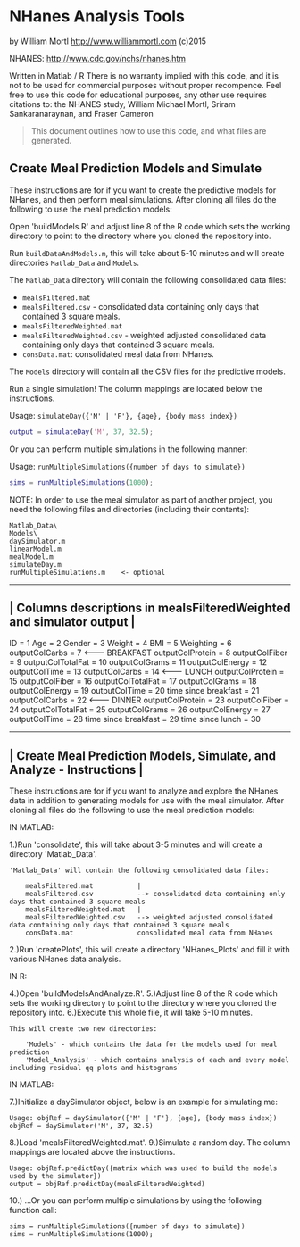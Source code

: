 # NHanes Analysis Tools

by William Mortl
http://www.williammortl.com
(c)2015

NHANES: http://www.cdc.gov/nchs/nhanes.htm

Written in Matlab / R
There is no warranty implied with this code, and it is not to be used for commercial purposes without proper recompence. Feel free to use this code for educational purposes, any other use requires citations to: the NHANES study, William Michael Mortl, Sriram Sankaranaraynan, and Fraser Cameron

 > This document outlines how to use this code, and what files are generated.

## Create Meal Prediction Models and Simulate

These instructions are for if you want to create the predictive models for NHanes, and then perform meal simulations. After cloning all files do the following to use the meal prediction models:

Open 'buildModels.R' and adjust line 8 of the R code which sets the working directory to point to the directory where you cloned the repository into.

Run `buildDataAndModels.m`, this will take about 5-10 minutes and will create directories `Matlab_Data` and `Models`.

The `Matlab_Data` directory will contain the following consolidated data files:

 - `mealsFiltered.mat`
 - `mealsFiltered.csv` - consolidated data containing only days that contained 3 square meals.
 - `mealsFilteredWeighted.mat`
 - `mealsFilteredWeighted.csv` - weighted adjusted consolidated data containing only days that contained 3 square meals.
 - `consData.mat`: consolidated meal data from NHanes.

The `Models` directory will contain all the CSV files for the predictive models.

Run a single simulation! The column mappings are located below the instructions.

Usage: `simulateDay({'M' | 'F'}, {age}, {body mass index})`

```matlab
output = simulateDay('M', 37, 32.5);
```

Or you can perform multiple simulations in the following manner:

Usage: `runMultipleSimulations({number of days to simulate})`

```matlab
sims = runMultipleSimulations(1000);
```

NOTE: In order to use the meal simulator as part of another project, you need the following files and directories (including their contents):

	Matlab_Data\
	Models\
	daySimulator.m
	linearModel.m
	mealModel.m
	simulateDay.m
	runMultipleSimulations.m	<- optional



----------------------------------------------------------------------
| Columns descriptions in mealsFilteredWeighted and simulator output |
----------------------------------------------------------------------

ID = 1
Age = 2
Gender = 3
Weight = 4
BMI = 5
Weighting = 6
outputColCarbs = 7    <--- BREAKFAST
outputColProtein = 8
outputColFiber = 9
outputColTotalFat = 10
outputColGrams = 11
outputColEnergy = 12
outputColTime = 13
outputColCarbs = 14   <--- LUNCH
outputColProtein = 15
outputColFiber = 16
outputColTotalFat = 17
outputColGrams = 18
outputColEnergy = 19
outputColTime = 20
time since breakfast = 21
outputColCarbs = 22   <--- DINNER
outputColProtein = 23
outputColFiber = 24
outputColTotalFat = 25
outputColGrams = 26
outputColEnergy = 27
outputColTime = 28
time since breakfast = 29
time since lunch = 30



-----------------------------------------------------------------------
| Create Meal Prediction Models, Simulate, and Analyze - Instructions |
-----------------------------------------------------------------------

These instructions are for if you want to analyze and explore the NHanes data in addition to generating models for use with the meal simulator. After cloning all files do the following to use the meal prediction models:

IN MATLAB:

1.)Run 'consolidate', this will take about 3-5 minutes and will create a directory 'Matlab_Data'.

	'Matlab_Data' will contain the following consolidated data files:

		mealsFiltered.mat			|
		mealsFiltered.csv			--> consolidated data containing only days that contained 3 square meals
		mealsFilteredWeighted.mat	|
		mealsFilteredWeighted.csv	--> weighted adjusted consolidated data containing only days that contained 3 square meals
		consData.mat				consolidated meal data from NHanes

2.)Run 'createPlots', this will create a directory 'NHanes_Plots' and fill it with various NHanes data analysis.

IN R:

4.)Open 'buildModelsAndAnalyze.R'.
5.)Adjust line 8 of the R code which sets the working directory to point to the directory where you cloned the repository into.
6.)Execute this whole file, it will take 5-10 minutes.

	This will create two new directories: 

		'Models' - which contains the data for the models used for meal prediction
		'Model_Analysis' - which contains analysis of each and every model including residual qq plots and histograms

IN MATLAB:

7.)Initialize a daySimulator object, below is an example for simulating me:

	Usage: objRef = daySimulator({'M' | 'F'}, {age}, {body mass index})
	objRef = daySimulator('M', 37, 32.5)

8.)Load 'mealsFilteredWeighted.mat'.
9.)Simulate a random day. The column mappings are located above the instructions.

	Usage: objRef.predictDay({matrix which was used to build the models used by the simulator})
	output = objRef.predictDay(mealsFilteredWeighted)

10.) ...Or you can perform multiple simulations by using the following function call:

	sims = runMultipleSimulations({number of days to simulate})
	sims = runMultipleSimulations(1000);